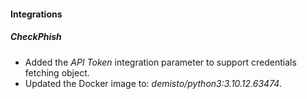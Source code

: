 
#### Integrations

##### CheckPhish
- Added the *API Token* integration parameter to support credentials fetching object.
- Updated the Docker image to: *demisto/python3:3.10.12.63474*.
